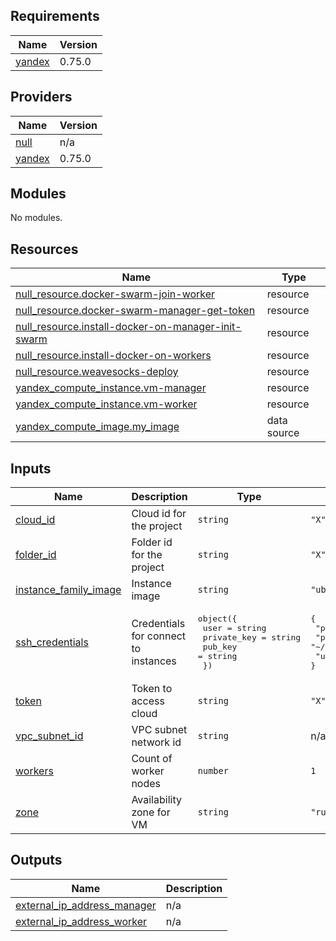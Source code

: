 <!-- BEGIN_TF_DOCS -->
## Requirements

| Name | Version |
|------|---------|
| <a name="requirement_yandex"></a> [yandex](#requirement\_yandex) | 0.75.0 |

## Providers

| Name | Version |
|------|---------|
| <a name="provider_null"></a> [null](#provider\_null) | n/a |
| <a name="provider_yandex"></a> [yandex](#provider\_yandex) | 0.75.0 |

## Modules

No modules.

## Resources

| Name | Type |
|------|------|
| [null_resource.docker-swarm-join-worker](https://registry.terraform.io/providers/hashicorp/null/latest/docs/resources/resource) | resource |
| [null_resource.docker-swarm-manager-get-token](https://registry.terraform.io/providers/hashicorp/null/latest/docs/resources/resource) | resource |
| [null_resource.install-docker-on-manager-init-swarm](https://registry.terraform.io/providers/hashicorp/null/latest/docs/resources/resource) | resource |
| [null_resource.install-docker-on-workers](https://registry.terraform.io/providers/hashicorp/null/latest/docs/resources/resource) | resource |
| [null_resource.weavesocks-deploy](https://registry.terraform.io/providers/hashicorp/null/latest/docs/resources/resource) | resource |
| [yandex_compute_instance.vm-manager](https://registry.terraform.io/providers/yandex-cloud/yandex/0.75.0/docs/resources/compute_instance) | resource |
| [yandex_compute_instance.vm-worker](https://registry.terraform.io/providers/yandex-cloud/yandex/0.75.0/docs/resources/compute_instance) | resource |
| [yandex_compute_image.my_image](https://registry.terraform.io/providers/yandex-cloud/yandex/0.75.0/docs/data-sources/compute_image) | data source |

## Inputs

| Name | Description | Type | Default | Required |
|------|-------------|------|---------|:--------:|
| <a name="input_cloud_id"></a> [cloud\_id](#input\_cloud\_id) | Cloud id for the project | `string` | `"X"` | no |
| <a name="input_folder_id"></a> [folder\_id](#input\_folder\_id) | Folder id for the project | `string` | `"X"` | no |
| <a name="input_instance_family_image"></a> [instance\_family\_image](#input\_instance\_family\_image) | Instance image | `string` | `"ubuntu-2004-lts"` | no |
| <a name="input_ssh_credentials"></a> [ssh\_credentials](#input\_ssh\_credentials) | Credentials for connect to instances | <pre>object({<br>    user        = string<br>    private_key = string<br>    pub_key     = string<br>  })</pre> | <pre>{<br>  "private_key": "~/.ssh/id_rsa",<br>  "pub_key": "~/.ssh/id_rsa.pub",<br>  "user": "ubuntu"<br>}</pre> | no |
| <a name="input_token"></a> [token](#input\_token) | Token to access cloud | `string` | `"X"` | no |
| <a name="input_vpc_subnet_id"></a> [vpc\_subnet\_id](#input\_vpc\_subnet\_id) | VPC subnet network id | `string` | n/a | yes |
| <a name="input_workers"></a> [workers](#input\_workers) | Count of worker nodes | `number` | `1` | no |
| <a name="input_zone"></a> [zone](#input\_zone) | Availability zone for VM | `string` | `"ru-central1-a"` | no |

## Outputs

| Name | Description |
|------|-------------|
| <a name="output_external_ip_address_manager"></a> [external\_ip\_address\_manager](#output\_external\_ip\_address\_manager) | n/a |
| <a name="output_external_ip_address_worker"></a> [external\_ip\_address\_worker](#output\_external\_ip\_address\_worker) | n/a |
<!-- END_TF_DOCS -->